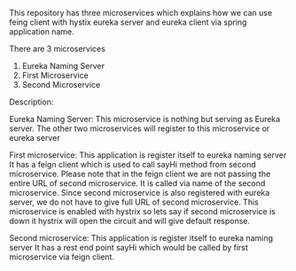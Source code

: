 This repository has three microservices which explains how we can use feing client with hystix eureka server and eureka client via spring application name.

There are 3 microservices

1. Eureka Naming Server
2. First Microservice
3. Second Microservice

Description: 

Eureka Naming Server: 
This microservice is nothing but serving as Eureka server. The other two microservices will register to this microservice or eureka server

First microservice:
This application is register itself to eureka naming server 
It has a feign client which is used to call sayHi method from second microservice. Please note that in the feign client we are not passing the entire URL of second microservice. It is called via name of the second microservice. Since second microservice is also registered with eureka server, we do not have to give full URL of second microservice. This microservice is enabled with hystrix so lets say if second microservice is down it hystrix will open the circuit and will give default response.


Second microservice:
This application is register itself to eureka naming server 
It has a rest end point sayHi which would be called by first microservice via feign client.


